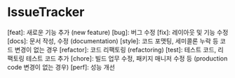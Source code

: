 # IssueTracker 

[feat]: 새로운 기능 추가 (new feature)
[bug]: 버그 수정
[fix]: 레이아웃 및 기능 수정
[docs]: 문서 작성, 수정 (documentation)
[style]: 코드 포맷팅, 세미콜론 누락 등 코드 변경이 없는 경우
[refactor]: 코드 리팩토링 (refactoring)
[test]: 테스트 코드, 리팩토링 테스트 코드 추가
[chore]: 빌드 업무 수정, 패키지 매니저 수정 등 (production code 변경이 없는 경우)
[perf]: 성능 개선
